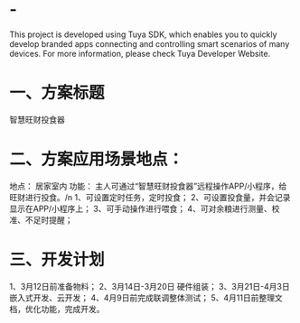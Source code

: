 # -
This project is developed using Tuya SDK, which enables you to quickly develop branded apps connecting and controlling smart scenarios of many devices.         For more information, please check Tuya Developer Website.

# 一、方案标题
   智慧旺财投食器

# 二、方案应用场景地点：
  地点：
    居家室内
  功能：
    主人可通过“智慧旺财投食器”远程操作APP/小程序，给旺财进行投食。/n
    1、可设置定时任务，定时投食；
    2、可设置投食量，并会记录显示在APP/小程序上；
    3、可手动操作进行喂食；
    4、可对余粮进行测量、校准、不足时提醒；

# 三、开发计划
  1、3月12日前准备物料；
  2、3月14日-3月20日 硬件组装；
  3、3月21日-4月3日 嵌入式开发、云开发；
  4、4月9日前完成联调整体测试；
  5、4月11日前整理文档，优化功能，完成开发。
